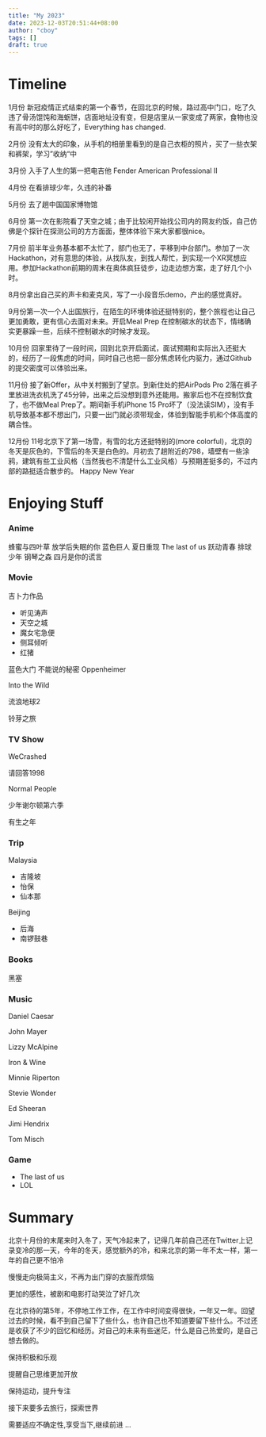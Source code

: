 ```yaml
---
title: "My 2023"
date: 2023-12-03T20:51:44+08:00
author: "cboy"
tags: []
draft: true
---
```

# Timeline

1月份 新冠疫情正式结束的第一个春节，在回北京的时候，路过高中门口，吃了久违了骨汤馄饨和海蛎饼，店面地址没有变，但是店里从一家变成了两家，食物也没有高中时的那么好吃了，Everything has changed.

2月份 没有太大的印象，从手机的相册里看到的是自己衣柜的照片，买了一些衣架和裤架，学习”收纳“中

3月份 入手了人生的第一把电吉他 Fender American Professional II

4月份 在看排球少年，久违的补番

5月份 去了趟中国国家博物馆

6月份 第一次在影院看了天空之城；由于比较闲开始找公司内的网友约饭，自己仿佛是个探针在探测公司的方方面面，整体体验下来大家都很nice。

7月份 前半年业务基本都不太忙了，部门也无了，平移到中台部门。参加了一次Hackathon，对有意思的体验，从找队友，到找人帮忙，到实现一个XR冥想应用。参加Hackathon前期的周末在奥体疯狂徒步，边走边想方案，走了好几个小时。

8月份拿出自己买的声卡和麦克风，写了一小段音乐demo，产出的感觉真好。

9月份第一次一个人出国旅行，在陌生的环境体验还挺特别的，整个旅程也让自己更加勇敢，更有信心去面对未来。开启Meal Prep 在控制碳水的状态下，情绪确实更暴躁一些，后续不控制碳水的时候才发现。

10月份 回家里待了一段时间，回到北京开启面试，面试预期和实际出入还挺大的，经历了一段焦虑的时间，同时自己也把一部分焦虑转化内驱力，通过Github的提交密度可以体验出来。

11月份 接了新Offer，从中关村搬到了望京。到新住处的把AirPods Pro 2落在裤子里放进洗衣机洗了45分钟，出来之后没想到意外还能用。搬家后也不在控制饮食了，也不做Meal Prep了。期间新手机iPhone 15 Pro坏了（没法读SIM），没有手机导致基本都不想出门，只要一出门就必须带现金，体验到智能手机和个体高度的耦合性。

12月份 11号北京下了第一场雪，有雪的北方还挺特别的(more colorful)，北京的冬天是灰色的，下雪后的冬天是白色的。月初去了趟附近的798，墙壁有一些涂鸦，建筑有些工业风格（当然我也不清楚什么工业风格）与预期差挺多的，不过内部的路挺适合散步的。 Happy New Year

# Enjoying Stuff

### Anime

蜂蜜与四叶草
放学后失眠的你
蓝色巨人
夏日重现
The last of us
跃动青春
排球少年
钢琴之森
四月是你的谎言

### Movie

吉卜力作品
- 听见涛声
- 天空之城
- 魔女宅急便
- 侧耳倾听
- 红猪

蓝色大门
不能说的秘密
Oppenheimer

Into the Wild

流浪地球2

铃芽之旅

### TV Show

WeCrashed

请回答1998

Normal People

少年谢尔顿第六季

有生之年

### Trip

Malaysia
 - 吉隆坡
 - 怡保
 - 仙本那

Beijing
- 后海
- 南锣鼓巷

### Books

黑塞

### Music

Daniel Caesar

John Mayer

Lizzy McAlpine

Iron & Wine

Minnie Riperton

Stevie Wonder

Ed Sheeran

Jimi Hendrix

Tom Misch

### Game

- The last of us
- LOL

# Summary

北京十月份的末尾来时入冬了，天气冷起来了，记得几年前自己还在Twitter上记录变冷的那一天，今年的冬天，感觉额外的冷，和来北京的第一年不太一样，第一年的自己更不怕冷

慢慢走向极简主义，不再为出门穿的衣服而烦恼

更加的感性，被剧和电影打动哭泣了好几次

在北京待的第5年，不停地工作工作，在工作中时间变得很快，一年又一年。回望过去的时候，看不到自己留下了些什么，也许自己也不知道要留下些什么。不过还是收获了不少的回忆和经历。对自己的未来有些迷茫，什么是自己热爱的，是自己想去做的。

保持积极和乐观

提醒自己思维更加开放

保持运动，提升专注

接下来要多去旅行，探索世界

需要适应不确定性,享受当下,继续前进 ...